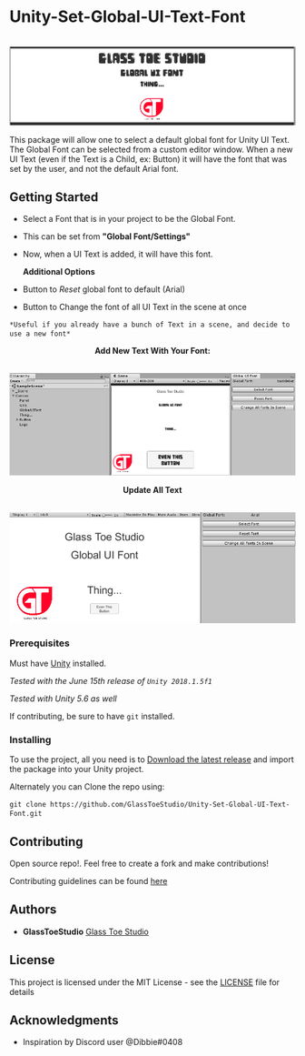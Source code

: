 # Unity-Set-Global-UI-Text-Font

<p align="center">
  <br>
  <img src="https://github.com/GlassToeStudio/Unity-Set-Global-UI-Text-Font/blob/master/Images/Promo.PNG">
</p>

This package will allow one to select a default global font for Unity UI Text. 
The Global Font can be selected from a custom editor window. 
When a new UI Text (even if the Text is a Child, ex: Button) it will have the font that was set by the user, and not the default Arial font.

## Getting Started
   * Select a Font that is in your project to be the Global Font.
   * This can be set from **"Global Font/Settings"**
   * Now, when a UI Text is added, it will have this font.

     **Additional Options**
   * Button to *Reset* global font to default (Arial)
   * Button to Change the font of all UI Text in the scene at once

    *Useful if you already have a bunch of Text in a scene, and decide to use a new font*
        


<p align="center">
  <b>Add New Text With Your Font:</b><br>
 <br>
</p>

![CreateNewText.gif](https://github.com/GlassToeStudio/Unity-Set-Global-UI-Text-Font/blob/master/Images/CreateNewText.gif)


<p align="center">
  <b>Update All Text</b><br>
 <br>
</p>

![ChangeAllFontsInScene.gif](https://github.com/GlassToeStudio/Unity-Set-Global-UI-Text-Font/blob/master/Images/ChangeAllFontsInScene.gif)


### Prerequisites

Must have [Unity](https://unity3d.com/) installed. 

 *Tested with the June 15th release of `Unity 2018.1.5f1`*
 
 *Tested with Unity 5.6 as well*

If contributing, be sure to have `git` installed.

### Installing

To use the project, all you need is to [Download the latest release](https://github.com/GlassToeStudio/Unity-Set-Global-UI-Text-Font/releases) and import the package into your Unity project.

Alternately you can Clone the repo using:

    git clone https://github.com/GlassToeStudio/Unity-Set-Global-UI-Text-Font.git

## Contributing

Open source repo!. Feel free to create a fork and make contributions!

Contributing guidelines can be found [here](CONTRIBUTING.md)

## Authors

* **GlassToeStudio** [Glass Toe Studio](http://www.glasstoestudio.weebly.com)

## License

This project is licensed under the MIT License - see the [LICENSE](LICENSE) file for details

## Acknowledgments

* Inspiration by Discord user @Dibbie#0408
